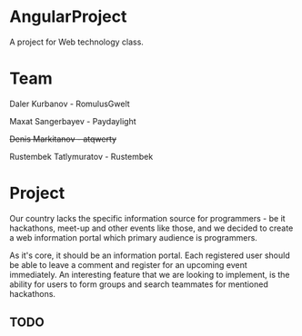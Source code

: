 # AngularProject
A project for Web technology class. 
# Team
Daler Kurbanov - RomulusGwelt

Maxat Sangerbayev - Paydaylight

~~Denis Markitanov - atqwerty~~

Rustembek Tatlymuratov - Rustembek
# Project
Our country lacks the specific information source for programmers - be it hackathons, meet-up and other events like those, and we decided to create a web information portal which primary audience is programmers. 

As it's core, it should be an information portal. Each registered user should be able to leave a comment and register for an upcoming event immediately. An interesting feature that we are looking to implement, is the ability for users to form groups and search teammates for mentioned hackathons.

## TODO

